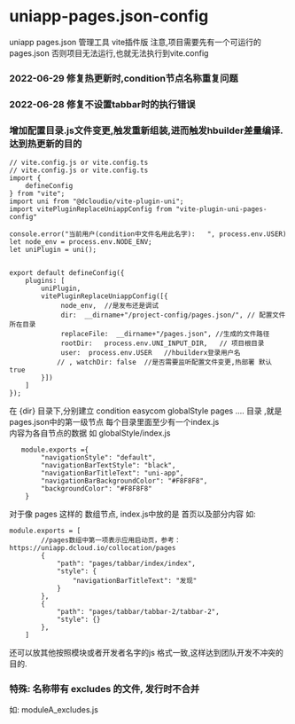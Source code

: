 # uniapp-pages.json-config
uniapp pages.json 管理工具 vite插件版
注意,项目需要先有一个可运行的pages.json 否则项目无法运行,也就无法执行到vite.config
### 2022-06-29 修复热更新时,condition节点名称重复问题
### 2022-06-28 修复不设置tabbar时的执行错误
### 增加配置目录.js文件变更,触发重新组装,进而触发hbuilder差量编译.达到热更新的目的


```
// vite.config.js or vite.config.ts
// vite.config.js or vite.config.ts 
import {
	defineConfig
} from "vite";
import uni from "@dcloudio/vite-plugin-uni"; 
import vitePluginReplaceUniappConfig from "vite-plugin-uni-pages-config" 
 
console.error("当前用户(condition中文件名用此名字):   ", process.env.USER)
let node_env = process.env.NODE_ENV; 
let uniPlugin = uni();
 
 
export default defineConfig({
	plugins: [ 
		uniPlugin, 
		vitePluginReplaceUniappConfig([{
			 node_env,  //是发布还是调试
			 dir:  __dirname+"/project-config/pages.json/", // 配置文件所在目录
			 replaceFile:  __dirname+"/pages.json", //生成的文件路径
			 rootDir:   process.env.UNI_INPUT_DIR,   // 项目根目录
			 user:  process.env.USER   //hbuilderx登录用户名 
			// , watchDir: false  //是否需要监听配置文件变更,热部署 默认 true
		}]) 
	]
});

```
在 {dir} 目录下,分别建立
condition easycom  globalStyle pages ....  目录 ,就是 pages.json中的第一级节点
每个目录里面至少有一个index.js  
内容为各自节点的数据
如 globalStyle/index.js 
```
   module.exports ={
		"navigationStyle": "default",
		"navigationBarTextStyle": "black",
		"navigationBarTitleText": "uni-app",
		"navigationBarBackgroundColor": "#F8F8F8",
		"backgroundColor": "#F8F8F8"
	}
```

对于像 pages 这样的 数组节点, index.js中放的是 首页以及部分内容
如:
```
module.exports = [
    	//pages数组中第一项表示应用启动页，参考：https://uniapp.dcloud.io/collocation/pages
    	{
    		"path": "pages/tabbar/index/index",
    		"style": {
    			"navigationBarTitleText": "发现"
    		}
    	},
    	{
    		"path": "pages/tabbar/tabbar-2/tabbar-2",
    		"style": {}
    	}, 
    ]
```
还可以放其他按照模块或者开发者名字的js 格式一致,这样达到团队开发不冲突的目的.

### 特殊:   名称带有 excludes 的文件, 发行时不合并
如: moduleA_excludes.js



